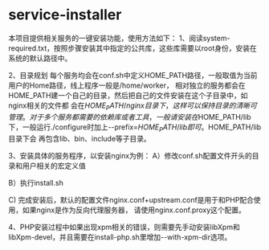 service-installer
===================

本项目提供相关服务的一键安装功能，使用方法如下：
1、阅读system-required.txt，按照步骤安装其中指定的公共库，这些库需要以root身份，安装在系统的默认路径中。

2、目录规划
每个服务均会在conf.sh中定义HOME_PATH路径，一般取值为当前用户的Home路径，线上程序一般是/home/worker，
相对独立的服务都会在HOME_PATH建一个自己的目录，然后把自己的文件安装在这个子目录中，如nginx相关的文件都
会在$HOME_PATH/nginx目录下，这样可以保持目录的清晰可管理。对于多个服务都需要的依赖库或者工具，一般请安
装在$HOME_PATH/lib下，一般运行./configure时加上--prefix=$HOME_PATH/lib即可。$HOME_PATH/lib目录下会
再包含lib、bin、include等子目录。

3、安装具体的服务程序，以安装nginx为例：
A）修改conf.sh配置文件开头的目录和用户相关的宏定义值

B）执行install.sh

C) 完成安装后，默认的配置文件nginx.conf+upstream.conf是用于和PHP配合使用，如果nginx是作为反向代理服务器，
请使用nginx.conf.proxy这个配置。

4、PHP安装过程中如果出现xpm相关的错误，则需要先手动安装libXpm和libXpm-devel，并且需要在install-php.sh里增加--with-xpm-dir选项。

